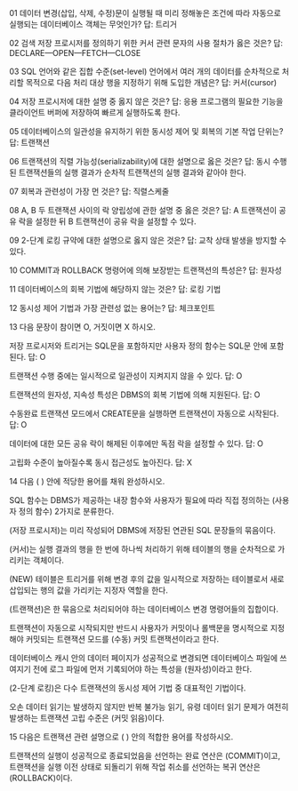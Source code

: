 01 데이터 변경(삽입, 삭제, 수정)문이 실행될 때 미리 정해놓은 조건에 따라 자동으로 실행되는 데이터베이스 객체는 무엇인가?
답: 트리거

02 검색 저장 프로시저를 정의하기 위한 커서 관련 문자의 사용 절차가 옳은 것은?
답: DECLARE—OPEN—FETCH—CLOSE

03 SQL 언어와 같은 집합 수준(set-level) 언어에서 여러 개의 데이터를 순차적으로 처리할 목적으로 다음 처리 대상 행을 지정하기 위해 도입한 개념은?
답: 커서(cursor)

04 저장 프로시저에 대한 설명 중 옳지 않은 것은?
답: 응용 프로그램의 필요한 기능을 클라이언트 버퍼에 저장하여 빠르게 실행하도록 한다.

05 데이터베이스의 일관성을 유지하기 위한 동시성 제어 및 회복의 기본 작업 단위는?
답: 트랜잭션

06 트랜잭션의 직렬 가능성(serializability)에 대한 설명으로 옳은 것은?
답: 동시 수행된 트랜잭션들의 실행 결과가 순차적 트랜잭션의 실행 결과와 같아야 한다.

07 회복과 관련성이 가장 먼 것은?
답: 직렬스케줄

08 A, B 두 트랜잭션 사이의 락 양립성에 관한 설명 중 옳은 것은?
답: A 트랜잭션이 공유 락을 설정한 뒤 B 트랜잭션이 공유 락을 설정할 수 있다.

09 2-단계 로킹 규약에 대한 설명으로 옳지 않은 것은?
답: 교착 상태 발생을 방지할 수 있다.

10 COMMIT과 ROLLBACK 명령어에 의해 보장받는 트랜잭션의 특성은?
답: 원자성

11 데이터베이스의 회복 기법에 해당하지 않는 것은?
답: 로킹 기법

12 동시성 제어 기법과 가장 관련성 없는 용어는?
답: 체크포인트

13 다음 문장이 참이면 O, 거짓이면 X 하시오.

저장 프로시저와 트리거는 SQL문을 포함하지만 사용자 정의 함수는 SQL문 안에 포함된다.
답: O

트랜잭션 수행 중에는 일시적으로 일관성이 지켜지지 않을 수 있다.
답: O

트랜잭션의 원자성, 지속성 특성은 DBMS의 회복 기법에 의해 지원된다.
답: O

수동완료 트랜잭션 모드에서 CREATE문을 실행하면 트랜잭션이 자동으로 시작된다.
답: O

데이터에 대한 모든 공유 락이 해제된 이후에만 독점 락을 설정할 수 있다.
답: O

고립화 수준이 높아질수록 동시 접근성도 높아진다.
답: X

14 다음 ( ) 안에 적당한 용어를 채워 완성하시오.

SQL 함수는 DBMS가 제공하는 내장 함수와 사용자가 필요에 따라 직접 정의하는 (사용자 정의 함수) 2가지로 분류한다.

(저장 프로시저)는 미리 작성되어 DBMS에 저장된 연관된 SQL 문장들의 묶음이다.

(커서)는 실행 결과의 행을 한 번에 하나씩 처리하기 위해 테이블의 행을 순차적으로 가리키는 객체이다.

(NEW) 테이블은 트리거를 위해 변경 후의 값을 일시적으로 저장하는 테이블로서 새로 삽입되는 행의 값을 가리키는 지정자 역할을 한다.

(트랜잭션)은 한 묶음으로 처리되어야 하는 데이터베이스 변경 명령어들의 집합이다.

트랜잭션이 자동으로 시작되지만 반드시 사용자가 커밋이나 롤백문을 명시적으로 지정해야 커밋되는 트랜잭션 모드를 (수동) 커밋 트랜잭션이라고 한다.

데이터베이스 캐시 안의 데이터 페이지가 성공적으로 변경되면 데이터베이스 파일에 쓰여지기 전에 로그 파일에 먼저 기록되어야 하는 특성을 (원자성)이라고 한다.

(2-단계 로킹)은 다수 트랜잭션의 동시성 제어 기법 중 대표적인 기법이다.

오손 데이터 읽기는 발생하지 않지만 반복 불가능 읽기, 유령 데이터 읽기 문제가 여전히 발생하는 트랜잭션 고립 수준은 (커밋 읽음)이다.

15 다음은 트랜잭션 관련 설명으로 ( ) 안의 적합한 용어를 작성하시오.

트랜잭션의 실행이 성공적으로 종료되었음을 선언하는 완료 연산은 (COMMIT)이고, 트랜잭션을 실행 이전 상태로 되돌리기 위해 작업 취소를 선언하는 복귀 연산은 (ROLLBACK)이다.
